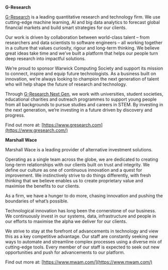 **G-Research**

[G-Research](https://www.gresearch.com/) is a leading quantitative research and technology firm. We use cutting-edge machine learning, AI and big data analytics to forecast global financial markets and build smart strategies for our clients.

Our work is driven by collaboration between world-class talent – from researchers and data scientists to software engineers – all working together in a culture that values curiosity, rigour and long-term thinking. We believe great ideas take time and we’ve built a platform that helps our people turn deep research into impactful solutions.

We’re proud to sponsor Warwick Computing Society and support its mission to connect, inspire and equip future technologists. As a business built on innovation, we’re always looking to champion the next generation of talent who will help shape the future of research and technology.

Through [G-Research Next Gen](https://www.gresearch.com/nextgen/), we work with universities, student societies, educational charities and outreach programmes to support young people from all backgrounds to pursue studies and careers in STEM. By investing in the next generation, we’re investing in a future driven by discovery and progress.

Find out more at: [https://www.gresearch.com](https://www.gresearch.com/)

**Marshall Wace**

Marshall Wace is a leading provider of alternative investment solutions. 

Operating as a single team across the globe, we are dedicated to creating long-term relationships with our clients built on trust and integrity. We define our culture as one of continuous innovation and a quest for improvement. We instinctively strive to do things differently, with fresh thinking that we believe enables us to create proprietary value and maximise the benefits to our clients. 

As a firm, we have a hunger to do more, chasing innovation and pushing the boundaries of what’s possible. 

Technological innovation has long been the cornerstone of our business. We continuously invest in our systems, data, infrastructure and people in our efforts to maximise the alpha we deliver for our clients. 

We strive to stay at the forefront of advancements in technology and view this as a key competitive advantage. Our staff are constantly seeking new ways to automate and streamline complex processes using a diverse mix of cutting-edge tools. Every member of our staff is expected to seek out new opportunities and push for advancements to our platform.

Find out more at: [https://www.mwam.com/](https://www.mwam.com/)
